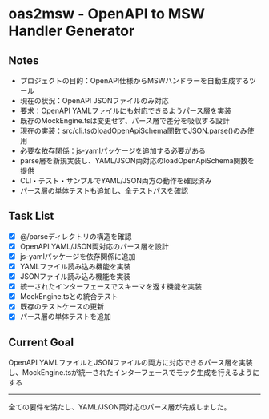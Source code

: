# oas2msw - OpenAPI to MSW Handler Generator

## Notes
- プロジェクトの目的：OpenAPI仕様からMSWハンドラーを自動生成するツール
- 現在の状況：OpenAPI JSONファイルのみ対応
- 要求：OpenAPI YAMLファイルにも対応できるようパース層を実装
- 既存のMockEngine.tsは変更せず、パース層で差分を吸収する設計
- 現在の実装：src/cli.tsのloadOpenApiSchema関数でJSON.parse()のみ使用
- 必要な依存関係：js-yamlパッケージを追加する必要がある
- parse層を新規実装し、YAML/JSON両対応のloadOpenApiSchema関数を提供
- CLI・テスト・サンプルでYAML/JSON両方の動作を確認済み
- パース層の単体テストも追加し、全テストパスを確認

## Task List
- [x] @/parseディレクトリの構造を確認
- [x] OpenAPI YAML/JSON両対応のパース層を設計
- [x] js-yamlパッケージを依存関係に追加
- [x] YAMLファイル読み込み機能を実装
- [x] JSONファイル読み込み機能を実装
- [x] 統一されたインターフェースでスキーマを返す機能を実装
- [x] MockEngine.tsとの統合テスト
- [x] 既存のテストケースの更新
- [x] パース層の単体テストを追加

## Current Goal
OpenAPI YAMLファイルとJSONファイルの両方に対応できるパース層を実装し、MockEngine.tsが統一されたインターフェースでモック生成を行えるようにする

---

全ての要件を満たし、YAML/JSON両対応のパース層が完成しました。 
